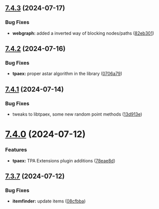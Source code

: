## [7.4.3](https://github.com/Torwent/SRL-T/compare/v7.4.2...v7.4.3) (2024-07-17)


### Bug Fixes

* **webgraph:** added a inverted way of blocking nodes/paths ([82eb301](https://github.com/Torwent/SRL-T/commit/82eb301d6e1691a0ab51effaa77149ced67180a1))



## [7.4.2](https://github.com/Torwent/SRL-T/compare/v7.4.1...v7.4.2) (2024-07-16)


### Bug Fixes

* **tpaex:** proper astar algorithm in the library ([0706a79](https://github.com/Torwent/SRL-T/commit/0706a7940ea9057568a1c942d09f8aac5797081c))



## [7.4.1](https://github.com/Torwent/SRL-T/compare/v7.4.0...v7.4.1) (2024-07-14)


### Bug Fixes

* tweaks to libtpaex, some new random point methods ([13d913e](https://github.com/Torwent/SRL-T/commit/13d913ee9e4e75323880159f5549b42cf6609b3b))



# [7.4.0](https://github.com/Torwent/SRL-T/compare/v7.3.7...v7.4.0) (2024-07-12)


### Features

* **tpaex:** TPA Extensions plugin additions ([78eae8d](https://github.com/Torwent/SRL-T/commit/78eae8dc8e07f5fbff43804821901909c429f0d7))



## [7.3.7](https://github.com/Torwent/SRL-T/compare/v7.3.6...v7.3.7) (2024-07-12)


### Bug Fixes

* **itemfinder:** update items ([08cfbba](https://github.com/Torwent/SRL-T/commit/08cfbbad79c27f15051891df93fd867cecdb9026))



